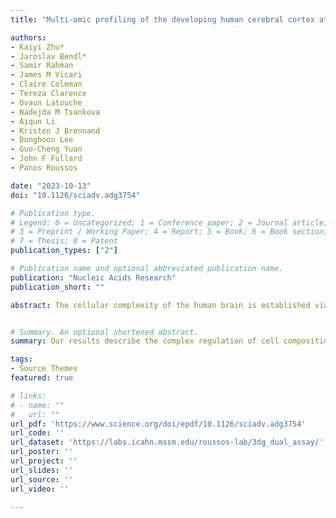 ```yaml
---
title: "Multi-omic profiling of the developing human cerebral cortex at the single-cell level"

authors:
- Kaiyi Zhu*
- Jaroslav Bendl*
- Samir Rahman
- James M Vicari
- Claire Coleman
- Tereza Clarence
- Ovaun Latouche
- Nadejda M Tsankova
- Aiqun Li
- Kristen J Brennand
- Donghoon Lee
- Guo-Cheng Yuan
- John F Fullard
- Panos Roussos

date: "2023-10-13"
doi: "10.1126/sciadv.adg3754"

# Publication type.
# Legend: 0 = Uncategorized; 1 = Conference paper; 2 = Journal article;
# 3 = Preprint / Working Paper; 4 = Report; 5 = Book; 6 = Book section;
# 7 = Thesis; 8 = Patent
publication_types: ["2"]

# Publication name and optional abbreviated publication name.
publication: "Nucleic Acids Research"
publication_short: ""

abstract: The cellular complexity of the human brain is established via dynamic changes in gene expression throughout development that is mediated, in part, by the spatiotemporal activity of cis-regulatory elements (CREs). We simultaneously profiled gene expression and chromatin accessibility in 45,549 cortical nuclei across six broad developmental time points from fetus to adult. We identified cell type–specific domains in which chromatin accessibility is highly correlated with gene expression. Differentiation pseudotime trajectory analysis indicates that chromatin accessibility at CREs precedes transcription and that dynamic changes in chromatin structure play a critical role in neuronal lineage commitment. In addition, we mapped cell type–specific and temporally specific genetic loci implicated in neuropsychiatric traits, including schizophrenia and bipolar disorder. Together, our results describe the complex regulation of cell composition at critical stages in lineage determination and shed light on the impact of spatiotemporal alterations in gene expression on neuropsychiatric disease.


# Summary. An optional shortened abstract.
summary: Our results describe the complex regulation of cell composition at critical stages in lineage determination and shed light on the impact of spatiotemporal alterations in gene expression on neuropsychiatric disease.

tags:
- Source Themes
featured: true

# links:
# - name: ""
#   url: ""
url_pdf: 'https://www.science.org/doi/epdf/10.1126/sciadv.adg3754'
url_code: ''
url_dataset: 'https://labs.icahn.mssm.edu/roussos-lab/3dg_dual_assay/'
url_poster: ''
url_project: ''
url_slides: ''
url_source: ''
url_video: ''

---
```


